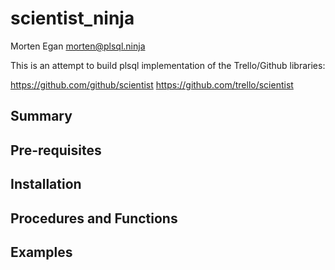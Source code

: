 # scientist_ninja
Morten Egan <morten@plsql.ninja>

This is an attempt to build plsql implementation of the Trello/Github libraries:

https://github.com/github/scientist
https://github.com/trello/scientist

## Summary

## Pre-requisites

## Installation

## Procedures and Functions

## Examples
